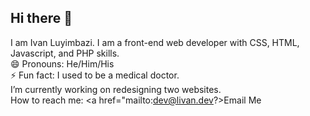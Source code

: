 ## Hi there 👋
I am Ivan Luyimbazi. I am a front-end web developer with CSS, HTML, Javascript, and PHP skills.<br>
😄 Pronouns: He/Him/His<br>
⚡ Fun fact: I used to be a medical doctor.<br>
I’m currently working on redesigning two websites.<br>
How to reach me: <a href="mailto:dev@livan.dev?>Email Me</a>




<!--
**iluyimbazi/iluyimbazi** is a ✨ _special_ ✨ repository because its `README.md` (this file) appears on your GitHub profile.

Here are some ideas to get you started:

- 🔭 I’m currently working on ...
- 🌱 I’m currently learning ...
- 👯 I’m looking to collaborate on ...
- 🤔 I’m looking for help with ...
- 💬 Ask me about ...
- 📫 How to reach me: ...
- 😄 Pronouns: ...
- ⚡ Fun fact: ...
-->
